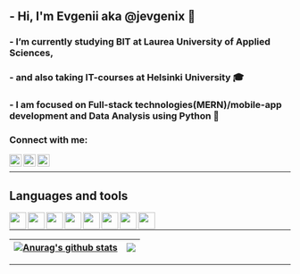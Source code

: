 ## - Hi, I'm Evgenii aka @jevgenix 👋

### - I’m currently studying BIT at Laurea University of Applied Sciences,

### - and also taking IT-courses at Helsinki University :mortar_board:

### - I am focused on Full-stack technologies(MERN)/mobile-app development and Data Analysis using Python :snake:

### Connect with me:

<a href="https://www.linkedin.com/in/evgenii-smirnov-7b5b021b7/">
  <img align = "left" width="22px" src="https://img.icons8.com/color/48/000000/linkedin.png"/>
</a>

<a href="https://www.instagram.com/jevgenix/">
  <img align = "left" width="22px" src="https://img.icons8.com/fluency/48/000000/instagram-new.png"/>
</a>

<a href="discordapp.com/users/Evgenii#8807">
  <img align = "left" width="22px" src="https://img.icons8.com/external-justicon-flat-justicon/64/000000/external-discord-social-media-justicon-flat-justicon.png"/>
</a>

<br/>

---

## Languages and tools

<img align = "left" width = "30px" src="https://img.icons8.com/color/48/000000/javascript--v1.png"/>
<img align = "left" width = "30px" src="https://img.icons8.com/color/48/000000/html-5--v1.png"/>
<img align = "left" width = "30px" src="https://img.icons8.com/color/48/000000/css3.png"/>
<img align = "left" width = "30px" src="https://img.icons8.com/officel/40/000000/react.png"/>
<img align = "left" width = "30px" src="https://img.icons8.com/color/48/000000/nodejs.png"/>
<img align = "left" width = "30px" src="https://img.icons8.com/external-soft-fill-juicy-fish/60/000000/external-sql-coding-and-development-soft-fill-soft-fill-juicy-fish.png"/>
<img align = "left" width = "30px" src="https://img.icons8.com/color/48/000000/mongodb.png"/>
<img align = "left" width = "30px" src="https://img.icons8.com/color/48/000000/python--v1.png"/>

<br/>

---

<!--
[![Jevgenix's GitHub stats](https://github-readme-stats.vercel.app/api?username=jevgenix&show_icons=true&theme=tokyonight)](https://github.com/anuraghazra/github-readme-stats)

[![Top Langs](https://github-readme-stats.vercel.app/api/top-langs/?username=jevgenix&layout=compact&show_icons=true&theme=tokyonight)](https://github.com/anuraghazra/github-readme-stats)
-->

| <a href="https://github.com/anuraghazra/github-readme-stats"><img align="center" src="https://github-readme-stats.vercel.app/api?username=jevgenix&show_icons=true&include_all_commits=true&theme=tokyonight&hide_border=true" alt="Anurag's github stats" /></a> | <a href="https://github.com/anuraghazra/github-readme-stats"><img align="center" src="https://github-readme-stats.vercel.app/api/top-langs/?username=jevgenix&layout=compact&theme=tokyonight&hide_border=true" /></a> |
| ----------------------------------------------------------------------------------------------------------------------------------------------------------------------------------------------------------------------------------------------------------------- | ---------------------------------------------------------------------------------------------------------------------------------------------------------------------------------------------------------------------- |

</a>

---
